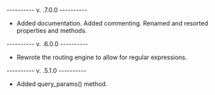 ---------- v. .7.0.0 ----------

- Added documentation. Added commenting. Renamed and resorted properties and methods.

---------- v. .6.0.0 ----------

- Rewrote the routing engine to allow for regular expressions.

---------- v. .5.1.0 ----------

- Added query_params() method.